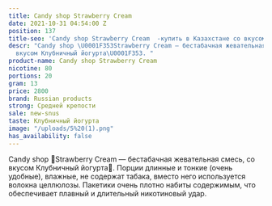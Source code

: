```yaml
---
title: Candy shop Strawberry Cream
date: 2021-10-31 04:54:00 Z
position: 137
title-seo: 'Candy shop Strawberry Cream  -купить в Казахстане со вкусом '
descr: "Candy shop \U0001F353Strawberry Cream — бестабачная жевательная смесь, со
  вкусом Клубничный йогурта\U0001F353. "
product-name: Candy shop Strawberry Cream
nicotine: 80
portions: 20
gram: 13
price: 2800
brand: Russian products
strong: Средней крепости
sale: new-snus
taste: Клубничный йогурта
image: "/uploads/5%20(1).png"
has_availability: false
---
```


Candy shop 🍓Strawberry Cream — бестабачная жевательная смесь, со вкусом Клубничный йогурта🍓. Порции длинные и тонкие (очень удобные), влажные, не содержат табака, вместо него используется волокна целлюлозы. Пакетики очень плотно набиты содержимым, что обеспечивает плавный и длительный никотиновый удар. 